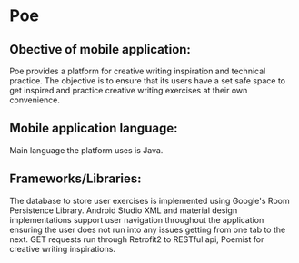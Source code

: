 Poe
====
Obective of mobile application:
-------------------------------
Poe provides a platform for creative writing inspiration and technical practice.
The objective is to ensure that its users have a set safe space to get inspired and practice creative writing 
exercises at their own convenience.

Mobile application language:
-------------------------------
Main language the platform uses is Java.

Frameworks/Libraries:
---------------------
The database to store user exercises is implemented using Google's Room Persistence Library.
Android Studio XML and material design implementations support user navigation throughout the application ensuring the user
does not run into any issues getting from one tab to the next.
GET requests run through Retrofit2 to RESTful api, Poemist for creative writing inspirations.

